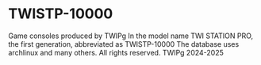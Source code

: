 # TWISTP-10000
Game consoles produced by TWIPg In the model name TWI STATION PRO, the first generation, abbreviated as TWISTP-10000
The database uses archlinux and many others.
All rights reserved. TWIPg 2024-2025
